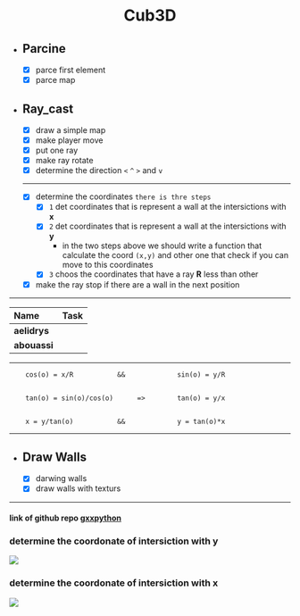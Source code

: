 <div align="center">
  <h1 style="text-align: center;">Cub3D</h1>
</div>

- ## Parcine

	- [x] parce first element
	- [x] parce map

- ## Ray_cast
	- [x] draw a simple map
	- [x] make player move
	- [x] put one ray
	- [x] make ray rotate
	- [x] determine the direction `<` `^` `>` and `v`
	***
	- [x] determine the coordinates `there is thre steps`
		- [x] `1` det coordinates that is represent a wall at the intersictions with __x__
		- [x] `2` det coordinates that is represent a wall at the intersictions with __y__
			- in the two steps above we should write a function that calculate the coord `(x,y)`
				and other one that check if you can  move to this coordinates
		- [x] `3` choos the coordinates that have a ray __R__ less than other
	- [x] make the ray stop if there are a wall in the next position
***

|Name|Task|
|:-|:-|
| **aelidrys** |    |
| **abouassi** |    |

***

		cos(o) = x/R           &&             sin(o) = y/R


		tan(o) = sin(o)/cos(o)      =>        tan(o) = y/x


		x = y/tan(o)           &&             y = tan(o)*x



***
- ## Draw Walls
	- [x] darwing walls
	- [x] draw walls with texturs

***
#### link of github repo [gxxpython](https://github.com/gxxpython/cub)

### determine the coordonate of intersiction with y
![](image2.png)
### determine the coordonate of intersiction with x
![](image3.png)

